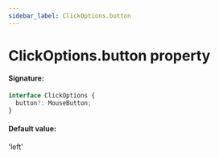 ```yaml
---
sidebar_label: ClickOptions.button
---
```


# ClickOptions.button property

#### Signature:

```typescript
interface ClickOptions {
  button?: MouseButton;
}
```

#### Default value:

'left'
